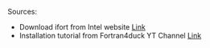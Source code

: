 Sources:
- Download ifort from Intel website [Link](https://www.intel.com/content/www/us/en/developer/tools/oneapi/base-toolkit-download.html?operatingsystem=linux&distributions=offline&version=2023.1)
- Installation tutorial from Fortran4duck YT Channel [Link](https://www.youtube.com/watch?v=ULR9Esf3sDc)
